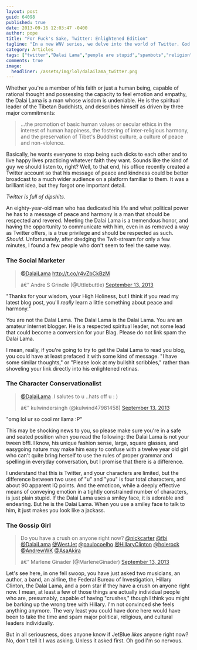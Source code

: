 ```yaml
---
layout: post
guid: 64098
published: true
date: 2013-09-16 12:03:47 -0400
author: pope
title: "For Fuck's Sake, Twitter: Enlightened Edition"
tagline: "In a new WNV series, we delve into the world of Twitter. God help us all. In this installment, it takes about 35 seconds of research to find a surprising number of people who don\'t seem to think speaking to the Dalai Lama warrants any special considerations on their part. Like grammar. Or not being a prick."
category: Articles
tags: ["twitter","Dalai Lama","people are stupid","spambots","religion","the horrifically self-unaware","FFS Twitter"]
comments: true 
image:
  headliner: /assets/img/lol/dalailama_twitter.png
---
```


Whether you're a member of his faith or just a human being, capable of rational thought and possessing the capacity to feel emotion and empathy, the Dalai Lama is a man whose wisdom is undeniable. He is the spiritual leader of the Tibetan Buddhists, and describes himself as driven by three major commitments:

> ...the promotion of basic human values or secular ethics in the interest of human happiness, the fostering of inter-religious harmony, and the preservation of Tibet's Buddhist culture, a culture of peace and non-violence.

Basically, he wants everyone to stop being such dicks to each other and to live happy lives practicing whatever faith they want. Sounds like the kind of guy we should listen to, right? Well, to that end, his office recently created a Twitter account so that his message of peace and kindness could be better broadcast to a much wider audience on a platform familiar to them. It was a brilliant idea, but they forgot one important detail.

_Twitter is full of dipshits._

An eighty-year-old man who has dedicated his life and what political power he has to a message of peace and harmony is a man that should be respected and revered. Meeting the Dalai Lama is a tremendous honor, and having the opportunity to communicate with him, even in as removed a way as Twitter offers, is a true privilege and should be respected as such. _Should_. Unfortunately, after dredging the Twit-stream for only a few minutes, I found a few people who don't seem to feel the same way.

### The Social Marketer

<blockquote class="twitter-tweet"><p><a href="https://twitter.com/DalaiLama">@DalaiLama</a> <a href="http://t.co/r4vZbCkBzM">http://t.co/r4vZbCkBzM</a></p>â€” Andre S Grindle (@Uttlebuttle) <a href="https://twitter.com/Uttlebuttle/statuses/378615404270084096">September 13, 2013</a></blockquote>

"Thanks for your wisdom, your High Holiness, but I think if you read my latest blog post, you'll _really_ learn a little something about peace and harmony."

You are not the Dalai Lama. The Dalai Lama is the Dalai Lama. You are an amateur internet blogger. He is a respected spiritual leader, not some lead that could become a conversion for your Blag. Please do not link spam the Dalai Lama.

I mean, really, if you're going to try to get the Dalai Lama to read you blog, you could have at least prefaced it with some kind of message. "I have some similar thoughts," or "Please look at my bullshit scribbles," rather than shoveling your link directly into his enlightened retinas.

### The Character Conservationalist

<blockquote class="twitter-tweet"><p><a href="https://twitter.com/DalaiLama">@DalaiLama</a> .I salutes to u ..hats off u : )</p>â€” kulwindersingh (@kulwind47981458) <a href="https://twitter.com/kulwind47981458/statuses/378619418097369088">September 13, 2013</a></blockquote>

"omg lol ur so cool mr llama :P"

This may be shocking news to you, so please make sure you're in a safe and seated position when you read the following: the Dalai Lama is not your tween bffl. I know, his unique fashion sense, large, square glasses, and easygoing nature may make him easy to confuse with a twelve year old girl who can't quite bring herself to use the rules of proper grammar and spelling in everyday conversation, but I promise that there is a difference.

I understand that this is Twitter, and your characters are limited, but the difference between two uses of "u" and "you" is four total characters, and about 90 apparent IQ points. And the emoticon, while a deeply effective means of conveying emotion in a tightly constrained number of characters, is just plain stupid. If the Dalai Lama uses a smiley face, it is adorable and endearing. But he is the Dalai Lama. When you use a smiley face to talk to him, it just makes you look like a jackass.

### The Gossip Girl

<blockquote class="twitter-tweet"><p>Do you have a crush on anyone right now? <a href="https://twitter.com/nickcarter">@nickcarter</a> <a href="https://twitter.com/FBI">@fbi</a> <a href="https://twitter.com/DalaiLama">@DalaiLama</a> <a href="https://twitter.com/WestJet">@WestJet</a> <a href="https://twitter.com/paulocoelho">@paulocoelho</a> <a href="https://twitter.com/HillaryClinton">@HillaryClinton</a> <a href="https://twitter.com/holerock">@holerock</a> <a href="https://twitter.com/AndrewWK">@AndrewWK</a> <a href="https://twitter.com/AsaAkira">@AsaAkira</a></p>â€” Marlene Ginader (@MarleneGinader) <a href="https://twitter.com/MarleneGinader/statuses/378621341705859072">September 13, 2013</a></blockquote><script async="" src="//platform.twitter.com/widgets.js" charset="utf-8"></script>

Let's see here, in one fell swoop, you have just asked two musicians, an author, a band, an airline, the Federal Bureau of Investigation, Hillary Clinton, the Dalai Lama, and a porn star if they have a crush on anyone right now. I mean, at least a few of those things are actually individual people who are, presumably, capable of having "crushes," though I think you might be barking up the wrong tree with Hillary. I'm not convinced she feels anything anymore. The very least you could have done here would have been to take the time and spam major political, religious, and cultural leaders individually.

But in all seriousness, does anyone know if JetBlue _likes_ anyone right now? No, don't tell it I was asking. Unless it asked first. Oh god I'm so nervous.